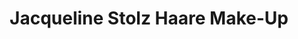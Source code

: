---
title: "Jacqueline Stolz Haare Make-Up"
url: /berlin/jacqueline-stolz-haare-make-up/
shop: Friseur
---